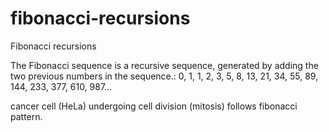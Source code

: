 fibonacci-recursions
====================

Fibonacci recursions

The Fibonacci sequence is a recursive sequence, generated by adding the two previous numbers in the
sequence.: 0, 1, 1, 2, 3, 5, 8, 13, 21, 34, 55, 89, 144, 233, 377, 610, 987...

cancer cell (HeLa) undergoing cell division (mitosis) follows fibonacci pattern.
